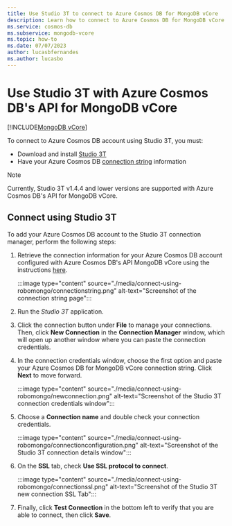 ```yaml
---
title: Use Studio 3T to connect to Azure Cosmos DB for MongoDB vCore
description: Learn how to connect to Azure Cosmos DB for MongoDB vCore using Studio 3T
ms.service: cosmos-db
ms.subservice: mongodb-vcore
ms.topic: how-to
ms.date: 07/07/2023
author: lucasbfernandes
ms.author: lucasbo
---
```

# Use Studio 3T with Azure Cosmos DB's API for MongoDB vCore
[!INCLUDE[MongoDB vCore](../../includes/appliesto-mongodb-vcore.md)]

To connect to Azure Cosmos DB account using Studio 3T, you must:

* Download and install [Studio 3T](https://robomongo.org/)
* Have your Azure Cosmos DB [connection string](quickstart-portal.md#get-cluster-credentials) information

> [!NOTE]
> Currently, Studio 3T v1.4.4 and lower versions are supported with Azure Cosmos DB's API for MongoDB vCore.

## Connect using Studio 3T

To add your Azure Cosmos DB account to the Studio 3T connection manager, perform the following steps:

1. Retrieve the connection information for your Azure Cosmos DB account configured with Azure Cosmos DB's API MongoDB vCore using the instructions [here](quickstart-portal.md#get-cluster-credentials).

    :::image type="content" source="./media/connect-using-robomongo/connectionstring.png" alt-text="Screenshot of the connection string page":::
2. Run the *Studio 3T* application.

3. Click the connection button under **File** to manage your connections. Then, click **New Connection** in the **Connection Manager** window, which will open up another window where you can paste the connection credentials.

4. In the connection credentials window, choose the first option and paste your Azure Cosmos DB for MongoDB vCore connection string. Click **Next** to move forward.

    :::image type="content" source="./media/connect-using-robomongo/newconnection.png" alt-text="Screenshot of the Studio 3T connection credentials window":::
5. Choose a **Connection name** and double check your connection credentials. 

    :::image type="content" source="./media/connect-using-robomongo/connectionconfiguration.png" alt-text="Screenshot of the Studio 3T connection details window":::
6. On the **SSL** tab, check **Use SSL protocol to connect**.

    :::image type="content" source="./media/connect-using-robomongo/connectionssl.png" alt-text="Screenshot of the Studio 3T new connection SSL Tab":::
7. Finally, click **Test Connection** in the bottom left to verify that you are able to connect, then click **Save**.
